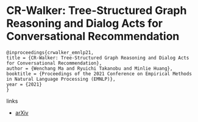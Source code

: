 # CR-Walker: Tree-Structured Graph Reasoning and Dialog Acts for Conversational Recommendation

```
@inproceedings{crwalker_emnlp21,
title = {CR-Walker: Tree-Structured Graph Reasoning and Dialog Acts for Conversational Recommendation},
author = {Wenchang Ma and Ryuichi Takanobu and Minlie Huang},
booktitle = {Proceedings of the 2021 Conference on Empirical Methods in Natural Language Processing (EMNLP)},
year = {2021}
}
```

links
- [arXiv](https://arxiv.org/abs/2010.10333)
